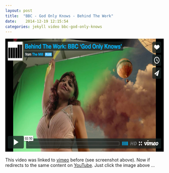 ```yaml
---
layout: post
title:  "BBC - God Only Knows - Behind The Work"
date:    2014-12-19 12:15:54
categories: jekyll video bbc-god-only-knows
---
```


<div id='110360082' class="youtube"><a
href='https://youtu.be/7-lw2Qtsdck?feature=shared'><img
src='/assets/video-bbc-god-only-knows.png' width="640" height="360"
class="img-thumbnail"/></a></div>

This video was linked to [vimeo](https://vimeo.com) before (see
screenshot above). Now if redirects to the same content on
[YouTube](https://www.youtube.com). Just click the image above ...
